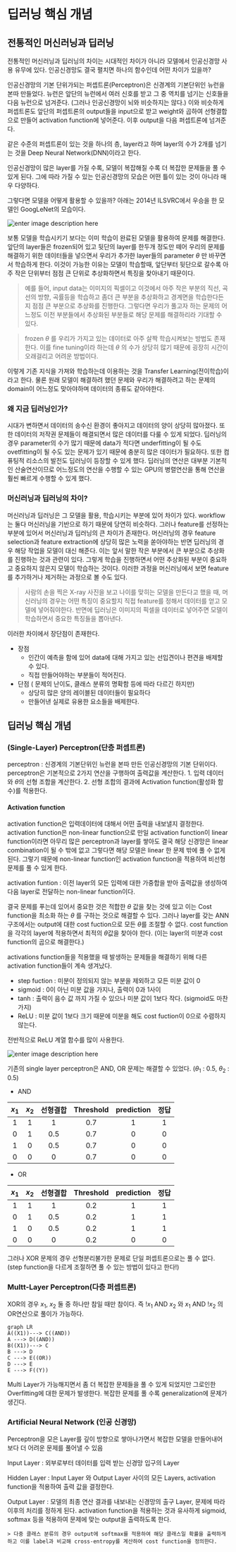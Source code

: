 ﻿# 딥러닝 핵심 개념
## 전통적인 머신러닝과 딥러닝

전통적인 머신러닝과 딥러닝의 차이는  시대적인 차이가 아니라 모델에서 인공신경망 사용 유무에 있다. 인공신경망도 결국 펼치면 하나의 함수인데 어떤 차이가 있을까?

인공신경망의 기본 단위가되는 퍼셉트론(Perceptron)은 신경계의 기본단위인 뉴런을 본따 만들었다. 뉴런은 앞단의 뉴런에서 여러 신호를 받고 그 중 역치를 넘기는 신호들을 다음 뉴런으로 넘겨준다. (그러나 인공신경망이 뇌와 비슷하지는 않다.)  이와 비슷하게 퍼셉트론도 앞단의 퍼셉트론의 output들을 input으로 받고 weight와 곱하여 선형결합으로 만들어 activation function에 넣어준다. 이후 output을 다음 퍼셉트론에 넘겨준다.

같은 수준의 퍼셉트론이 있는 것을 하나의 층, layer라고 하며 layer의 수가 2개를 넘기는 것을 Deep Neural Network(DNN)이라고 한다.

인공신경망이 많은 layer를 가질 수록, 모델이 복잡해질 수록 더 복잡한 문제들을 풀 수 있게 된다. 그에 따라 가질 수 있는 인공신경망의 모습은 어떤 틀이 있는 것이 아니라 매우 다양하다.

그렇다면 모델을 어떻게 활용할 수 있을까?
아래는 2014년 ILSVRC에서 우승을 한 모델인 GoogLeNet의 모습이다.

![enter image description here](https://blog.kakaocdn.net/dn/Iq9NO/btqyPWk5PBX/K2JicGjIjj5w0eFIbhx4bK/img.png)

 보통 모델을 학습시키기 보다는 이미 학습이 완료된 모델을 활용하여 문제를 해결한다. 앞단의 layer들은 frozen되어 있고 뒷단의 layer를 한두개 정도만 떼어 우리의 문제를 해결하기 위한 데이터들을 넣으면서 우리가 추가한 layer들의 parameter $\theta$ 만 바꾸면서 학습하게 한다. 이것이 가능한 이유는 모델이 학습할때, 앞단부터 뒷단으로 갈수록 아주 작은 단위부터 점점 큰 단위로 추상화하면서 특징을 찾아내기 때문이다. 
 > 예를 들어, input data는 이미지의 픽셀이고 이것에서 아주 작은 부분의 직선, 곡선의 방향, 곡률등을 학습하고 좀더 큰 부분을 추상화하고 경계면을 학습한다든지 점점 큰 부분으로 추상화를 진행한다. 그렇다면 우리가 풀고자 하는 문제의 어느정도 이전 부분들에서 추상화된 부분들로 해당 문제를 해결하리라 기대할 수 있다.
 
 > frozen $\theta$ 를 우리가 가지고 있는 데이터로 아주 살짝 학습시켜보는 방법도 존재한다. 이를 fine tuning이라 하는데 $\theta$ 의 수가 상당히 많기 때문에 굉장히 시간이 오래걸리고 어려운 방법이다.
 
 이렇게 기존 지식을 가져와 학습하는데 이용하는 것을 Transfer Learning(전이학습)이라고 한다. 물론 원래 모델이 해결하려 했던 문제와 우리가 해결하려고 하는 문제의 domain이 어느정도 맞아야하며 데이터의 종류도 같아야한다.

### 왜 지금 딥러닝인가?
시대가 변하면서 데이터의 송수신 환경이 좋아지고 데이터의 양이 상당히 많아졌다. 또한 데이터의 저작권 문제들이 해결되면서 많은 데이터를 다룰 수 있게 되었다. 딥러닝의 경우 parameter의 수가 많기 때문에 data가 적다면 underfitting이 될 수도 ovetfitting이 될 수도 있는 문제가 있기 때문에 충분히 많은 데이터가 필요하다. 또한 컴퓨팅적 리소스의 발전도 딥러닝이 등장할 수 있게 했다. 딥러닝의 연산은 대부분 기본적인 산술연산이므로 어느정도의 연산을 수행할 수 있는 GPU의 병렬연산을 통해 연산을 훨씬 빠르게 수행할 수 있게 했다.

### 머신러닝과 딥러닝의 차이?
머신러닝과 딥러닝은 그 모델을 활용, 학습시키는 부분에 있어 차이가 있다. workflow는 둘다 머신러닝을 기반으로 하기 때문에 당연히 비슷하다. 그러나 feature를 선정하는 부분에 있어서 머신러닝과 딥러닝의 큰 차이가 존재한다. 머신러닝의 경우 feature selection과 feature extraction에 상당히 많은 노력을 쏟아야하는 반면 딥러닝의 경우 해당 작업을 모델이 대신 해준다. 이는 앞서 말한 작은 부분에서 큰 부분으로 추상화를 진행하는 것과 관련이 있다. 그렇게 학습을 진행하면서 어떤 추상화된 부분이 중요하고 중요하지 않은지 모델이 학습하는 것이다. 이러한 과정을 머신러닝에서 보면 feature를 추가하거나 제거하는 과정으로 볼 수도 있다. 

> 사람의 손을 찍은 X-ray 사진을 보고 나이를 맞히는 모델을 만든다고 했을 때, 머신러닝의 경우는 어떤 특징이 중요할지 직접 feature를 정해서 데이터를 얻고 모델에 넣어줘야한다. 반면에 딥러닝은 이미지의 픽셀을 데이터로 넣어주면 모델이 학습하면서 중요한 특징들을 뽑아낸다.

이러한 차이에서 장단점이 존재한다.
- 장점 
	- 인간이 예측을 함에 있어 data에 대해 가지고 있는 선입견이나 편견을 배제할 수 있다.
	- 직접 만들어야하는 부분들이 적어진다.
- 단점 ( 문제의 난이도, 클래스 분류의 명확함 등에 따라 다르긴 하지만)
	- 상당히 많은 양의 레이블된 데이터들이 필요하다
	- 만들어낸 실제로 유용한 요소들을 배제한다. 

## 딥러닝 핵심 개념
### (Single-Layer) Perceptron(단층 퍼셉트론)

perceptron
: 신경계의 기본단위인 뉴런을 본따 만든 인공신경망의 기본 단위이다. perceptron은 기본적으로 2가지 연산을 구행하여 출력값을 계산한다.
	1. 입력 데이터와 $\theta$의 선형 조합을 계산한다.
	2. 선형 조합의 결과에 Activation function(활성화 함수)를 적용한다. 
	
#### Activation function 
activation function은 입력데이터에 대해서 어떤 출력을 내보낼지 결정한다. activation function은 non-linear function으로 만일 activation function이 linear function이라면 아무리 많은 perceptron과 layer를 쌓아도 결국 해당 신경망은 linear combination이 될 수 밖에 없고 그렇다면 해당 모델은 linear 한 문제 밖에 풀 수 없게 된다. 
그렇기 때문에 non-linear function인 activation function을 적용하여 비선형 문제를 풀 수 있게 한다. 


activation funtion
: 이전 layer의 모든 입력에 대한 가중합을 받아 출력값을 생성하여 다음 layer로 전달하는 non-linear function이다.


결국 문제를 푸는데 있어서 중요한 것은 적합한 $\theta$ 값을 찾는 것에 있고 이는 Cost function을 최소화 하는 $\theta$ 를 구하는 것으로 해결할 수 있다. 그러나 layer를 갖는 ANN 구조에서는 output에 대한 cost fuction으로 모든 $\theta$를 조절할 수 없다. cost function을 각각의 layer에 적용하면서 최적의 $\theta$값을 찾아야 한다. (이는 layer의 미분과 cost function의 곱으로 해결한다.)

activations function들을 적용했을 때 발생하는 문제들을 해결하기 위해 다른 activation function들이 계속 생겨났다.
- step fuction : 미분이 정의되지 않는 부분을 제외하고 모든 미분 값이 0
- sigmoid : 0이 아닌 미분 값을 가지나, 출력이 0과 1사이
- tanh :  출력이 음수 값 까지 가질 수 있으나 미분 값이 1보다 작다. (sigmoid도 마찬가지)
- ReLU : 미분 값이 1보다 크기 때문에 미분을 해도 cost fuction이 0으로 수렴하지 않는다.

전반적으로 ReLU 계열 함수를 많이 사용한다.

![enter image description here](https://itwiki.kr/images/a/a3/XOR_%eb%ac%b8%ec%a0%9c.png)

기존의 single layer perceptron은 AND, OR 문제는 해결할 수 있었다.
($\theta_1$ : 0.5, $\theta_2$ : 0.5)
- AND

|$x_1$|$x_2$|선형결합|Threshold|prediction|정답|
|:---:|:---:|:----:|:-------:|:--------:|:-:|
|  1  |   1 |  1   |    0.7  |   1		| 1 |
|  0  |   1 |  0.5 |    0.7  |   0		| 0 |
|  1  |   0 |  0.5 |    0.7  |   0		| 0 |
|  0  |   0 |  0   |    0.7  |   0		| 0 |

- OR

|$x_1$|$x_2$|선형결합|Threshold|prediction|정답|
|:---:|:---:|:----:|:-------:|:--------:|:-:|
|  1  |   1 |  1   |    0.2  |   1		| 1 |
|  0  |   1 |  0.5 |    0.2  |   1		| 1 |
|  1  |   0 |  0.5 |    0.2  |   1		| 1 |
|  0  |   0 |  0   |    0.2  |   0		| 0 |

그러나 XOR 문제의 경우 선형분리불가한 문제로 단일 퍼셉트론으로는 풀 수 없다.(step function을 다르게 조절하면 풀 수 있는 방법이 있다고 한다!) 

### Multt-Layer Perceptron(다층 퍼셉트론)
XOR의 경우 $x_1$, $x_2$ 둘 중 하나만 참일 때만 참이다. 즉 $!x_1$ AND $x_2$ 와 $x_1$ AND $!x_2$ 의 OR연산으로 풀이가 가능하다.
```mermaid
graph LR
A((X1))---> C((AND))
A ---> D((AND))
B((X1))---> C
B ---> D
C ---> E((OR))
D ---> E
E ---> F((Y))
```

Multi Layer가 가능해지면서 좀 더 복잡한 문제들을 풀 수 있게 되었지만 그로인한 Overfitting에 대한 문제가 발생한다. 복잡한 문제를 풀 수록 generalization에 문제가 생긴다.

### Artificial Neural Network (인공 신경망)
Perceptron을 모은 Layer를 깊이 방향으로 쌓아나가면서 복잡한 모델을 만들어내어 보다 더 어려운 문제를 풀어낼 수 있음 

Input Layer
: 외부로부터 데이터를 입력 받는 신경망 입구의 Layer

Hidden Layer
: Input Layer 와 Output Layer 사이의 모든 Layers, activation function을 적용하여 출력 값을 결정한다.

Output Layer
: 모델의 최종 연산 결과를 내보내는 신경망의 출구 Layer, 문제에 따라 이후의 처리를 정하게 된다. activation function을 적용하는 것과 유사하게 sigmoid, softmax 등을 적용하여 문제에 맞는 output을 출력하도록 한다.

	> 다중 클래스 분류의 경우 output에 softmax를 적용하여 해당 클래스일 확률을 출력하게 하고 이를 label과 비교해 cross-entropy를 계산하여 cost function을 정의한다.
